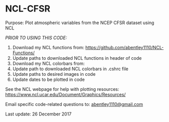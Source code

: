 # NCL-CFSR
Purpose: Plot atmospheric variables from the NCEP CFSR dataset using NCL

*PRIOR TO USING THIS CODE:*  
1) Download my NCL functions from: https://github.com/abentley1110/NCL-Functions/
2) Update paths to downloaded NCL functions in header of code
3) Download my NCL colorbars from: 
4) Update path to downloaded NCL colorbars in .cshrc file
5) Update paths to desired images in code
6) Update dates to be plotted in code


See the NCL webpage for help with plotting resources: https://www.ncl.ucar.edu/Document/Graphics/Resources/ 

Email specific code-related questions to: abentley1110@gmail.com

Last update: 26 December 2017

